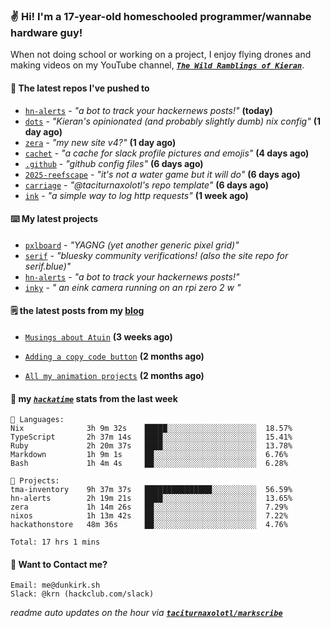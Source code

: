 ### ✌️ Hi! I'm a 17-year-old homeschooled programmer/wannabe hardware guy!

When not doing school or working on a project, I enjoy flying drones and making videos on my YouTube channel, [**_`The Wild Ramblings of Kieran`_**](https://youtube.com/@kieran.rambles).

#### 👷 The latest repos I've pushed to

- [`hn-alerts`](https://github.com/taciturnaxolotl/hn-alerts) - _"a bot to track your hackernews posts!"_ **(today)**
- [`dots`](https://github.com/taciturnaxolotl/dots) - _"Kieran's opinionated (and probably slightly dumb) nix config"_ **(1 day ago)**
- [`zera`](https://github.com/taciturnaxolotl/zera) - _"my new site v4?"_ **(1 day ago)**
- [`cachet`](https://github.com/taciturnaxolotl/cachet) - _"a cache for slack profile pictures and emojis"_ **(4 days ago)**
- [`.github`](https://github.com/taciturnaxolotl/.github) - _"github config files"_ **(6 days ago)**
- [`2025-reefscape`](https://github.com/df1317/2025-reefscape) - _"it's not a water game but it will do"_ **(6 days ago)**
- [`carriage`](https://github.com/taciturnaxolotl/carriage) - _"@taciturnaxolotl's repo template"_ **(6 days ago)**
- [`ink`](https://github.com/taciturnaxolotl/ink) - _"a simple way to log http requests"_ **(1 week ago)**

#### ⌨️ My latest projects

- [`pxlboard`](https://github.com/taciturnaxolotl/pxlboard) - _"YAGNG (yet another generic pixel grid)"_
- [`serif`](https://github.com/taciturnaxolotl/serif) - _"bluesky community verifications! (also the site repo for serif.blue)"_
- [`hn-alerts`](https://github.com/taciturnaxolotl/hn-alerts) - _"a bot to track your hackernews posts!"_
- [`inky`](https://github.com/taciturnaxolotl/inky) - _" an eink camera running on an rpi zero 2 w "_

#### 🗒️ the latest posts from my [blog](https://dunkirk.sh)

- [`Musings about Atuin`](https://dunkirk.sh/blog/atuin/) **(3 weeks ago)**

- [`Adding a copy code button`](https://dunkirk.sh/blog/adding-a-copy-button/) **(2 months ago)**

- [`All my animation projects`](https://dunkirk.sh/blog/my-animations/) **(2 months ago)**



#### 📡 my [_`hackatime`_](https://waka.hackclub.com) stats from the last week

```text
💾 Languages:
Nix              3h 9m 32s    █████░░░░░░░░░░░░░░░░░░░░  18.57%
TypeScript       2h 37m 14s   ████░░░░░░░░░░░░░░░░░░░░░  15.41%
Ruby             2h 20m 37s   ████░░░░░░░░░░░░░░░░░░░░░  13.78%
Markdown         1h 9m 1s     ██░░░░░░░░░░░░░░░░░░░░░░░  6.76%
Bash             1h 4m 4s     ██░░░░░░░░░░░░░░░░░░░░░░░  6.28%

💼 Projects:
tma-inventory    9h 37m 37s   ███████████████░░░░░░░░░░  56.59%
hn-alerts        2h 19m 21s   ████░░░░░░░░░░░░░░░░░░░░░  13.65%
zera             1h 14m 26s   ██░░░░░░░░░░░░░░░░░░░░░░░  7.29%
nixos            1h 13m 42s   ██░░░░░░░░░░░░░░░░░░░░░░░  7.22%
hackathonstore   48m 36s      ██░░░░░░░░░░░░░░░░░░░░░░░  4.76%

Total: 17 hrs 1 mins
```

#### 📮 Want to Contact me?

```text
Email: me@dunkirk.sh
Slack: @krn (hackclub.com/slack)
```

_readme auto updates on the hour via [**`taciturnaxolotl/markscribe`**](https://github.com/taciturnaxolotl/markscribe)_

